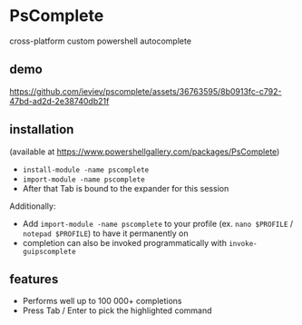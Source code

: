 # PsComplete
cross-platform custom powershell autocomplete

## demo  

https://github.com/ieviev/pscomplete/assets/36763595/8b0913fc-c792-47bd-ad2d-2e38740db21f


## installation

(available at https://www.powershellgallery.com/packages/PsComplete)

- `install-module -name pscomplete`
- `import-module -name pscomplete`
- After that Tab is bound to the expander for this session

Additionally:
- Add `import-module -name pscomplete` to your profile (ex. `nano $PROFILE` / `notepad $PROFILE`) to have it permanently on
- completion can also be invoked programmatically with `invoke-guipscomplete`

## features

- Performs well up to 100 000+ completions
- Press Tab / Enter to pick the highlighted command

<!-- 
## one caveat because of missing features in Powershell Core:

- pwsh can not access the preceding buffer directly, so the only way to make space for completions is to clear the entire buffer

#### some more trivia about the implementations

- the color Black does not exist in windows, it's the background color. however it does exist on linux
- blank color (-1) only exists on linux, throws an exception on windows
- the coordinate systems of linux pwsh and windows are different (windows coordinates are -1 relative to linux)
- there is no way to access the buffer on linux, but it can be overridden with a new array which is destructive to previous screen content
- there is no way to fill a rectangle on linux using SetBufferContents 
 -->
